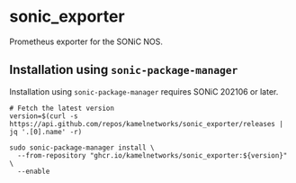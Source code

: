 # sonic_exporter
Prometheus exporter for the SONiC NOS.

## Installation using `sonic-package-manager`

Installation using `sonic-package-manager` requires SONiC 202106 or later.

```shell
# Fetch the latest version
version=$(curl -s https://api.github.com/repos/kamelnetworks/sonic_exporter/releases | jq '.[0].name' -r)

sudo sonic-package-manager install \
  --from-repository "ghcr.io/kamelnetworks/sonic_exporter:${version}" \
  --enable
```
